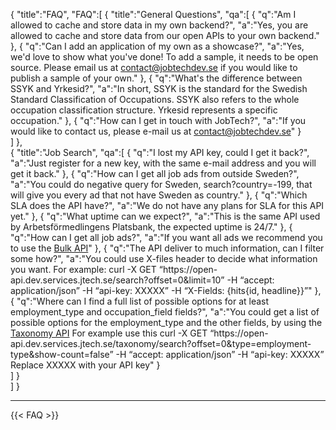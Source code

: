 {
"title":"FAQ",
"FAQ":[
    {
    "title":"General Questions",
    "qa":[
          {
           "q":"Am I allowed to cache and store data in my own backend?",
           "a":"Yes, you are allowed to cache and store data from our open APIs to your own backend."
          },
          {
           "q":"Can I add an application of my own as a showcase?",
           "a":"Yes, we'd love to show what you've done! To add a sample, it needs to be open source. Please email us at contact@jobtechdev.se if you would like to publish a sample of your own."
          },
          {
           "q":"What's the difference between SSYK and Yrkesid?",
           "a":"In short, SSYK is the standard for the Swedish Standard Classification of Occupations. SSYK also refers to the whole occupation classification structure. Yrkesid represents a specific occupation."
          },
          {
           "q":"How can I get in touch with JobTech?",
           "a":"If you would like to contact us, please e-mail us at <a href='mailto:contact@jobtechdev.se'>contact@jobtechdev.se</a>"
          }                   
    ]
    },  
    {
         "title":"Job Search",
         "qa":[
               {
                "q":"I lost my API key, could I get it back?",
                "a":"Just register for a new key, with the same e-mail address and you will get it back."
               },
               {
                "q":"How can I get all job ads from outside Sweden?",
                "a":"You could do negative query for Sweden, search?country=-199, that will give you every ad that not have Sweden as country."
               },
               {
                "q":"Which SLA does the API have?",
                "a":"We do not have any plans for SLA for this API yet."
               },
               {
                "q":"What uptime can we expect?",
                "a":"This is the same API used by Arbetsförmedlingens Platsbank, the expected uptime is 24/7."
               },
               {
                "q":"How can I get all job ads?",
                "a":"If you want all ads we recommend you to use the <a href='https://bulk-api.dev.services.jtech.se' target='blank'>Bulk API</a>"
               }, 
               {
                "q":"The API deliver to much information, can I filter some how?",
                "a":"You could use X-files header to decide what information you want. For example: curl -X GET  “https://<span></span>open-api.dev.services.jtech.se/search?offset=0&limit=10” -H “accept: application/json” -H “api-key: XXXXX” -H “X-Fields: {hits{id, headline}}”"
               },
               {
                "q":"Where can I find a full list of possible options for at least employment_type and occupation_field fields?",
                "a":"You could get a list of possible options for the employment_type and the other fields, by using the <a href='https://open-api.dev.services.jtech.se/' target='blank'>Taxonomy API</a> For example use this curl -X GET “https://<span></span>open-api.dev.services.jtech.se/taxonomy/search?offset=0&type=employment-type&show-count=false” -H “accept: application/json” -H “api-key: XXXXX”  Replace XXXXX with your API key"
               }                                  
          ]
    }                 
]
}
  <hr>
{{< FAQ >}}
